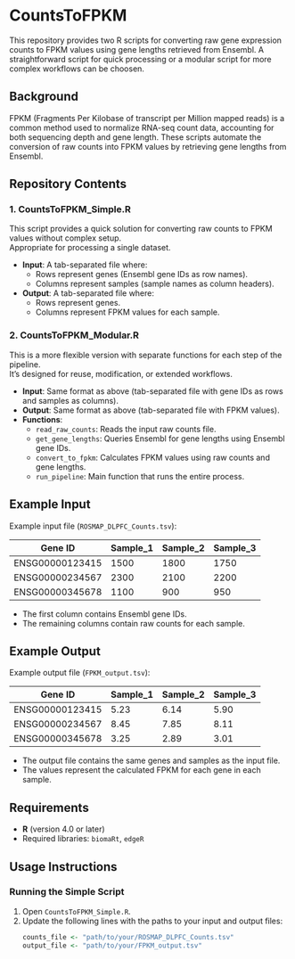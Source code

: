 # CountsToFPKM

This repository provides two R scripts for converting raw gene expression counts to FPKM values using gene lengths retrieved from Ensembl. A straightforward script for quick processing or a modular script for more complex workflows can be choosen.

## Background

FPKM (Fragments Per Kilobase of transcript per Million mapped reads) is a common method used to normalize RNA-seq count data, accounting for both sequencing depth and gene length. These scripts automate the conversion of raw counts into FPKM values by retrieving gene lengths from Ensembl.

## Repository Contents

### 1. CountsToFPKM_Simple.R

This script provides a quick solution for converting raw counts to FPKM values without complex setup.  
Appropriate for processing a single dataset.

- **Input**: A tab-separated file where:
  - Rows represent genes (Ensembl gene IDs as row names).
  - Columns represent samples (sample names as column headers).
- **Output**: A tab-separated file where:
  - Rows represent genes.
  - Columns represent FPKM values for each sample.

### 2. CountsToFPKM_Modular.R

This is a more flexible version with separate functions for each step of the pipeline.  
It’s designed for reuse, modification, or extended workflows.

- **Input**: Same format as above (tab-separated file with gene IDs as rows and samples as columns).
- **Output**: Same format as above (tab-separated file with FPKM values).
- **Functions**:
  - `read_raw_counts`: Reads the input raw counts file.
  - `get_gene_lengths`: Queries Ensembl for gene lengths using Ensembl gene IDs.
  - `convert_to_fpkm`: Calculates FPKM values using raw counts and gene lengths.
  - `run_pipeline`: Main function that runs the entire process.

## Example Input

Example input file (`ROSMAP_DLPFC_Counts.tsv`):

| Gene ID        | Sample_1 | Sample_2 | Sample_3 |
|----------------|----------|----------|----------|
| ENSG00000123415| 1500     | 1800     | 1750     |
| ENSG00000234567| 2300     | 2100     | 2200     |
| ENSG00000345678| 1100     | 900      | 950      |

- The first column contains Ensembl gene IDs.
- The remaining columns contain raw counts for each sample.

## Example Output

Example output file (`FPKM_output.tsv`):

| Gene ID        | Sample_1 | Sample_2 | Sample_3 |
|----------------|----------|----------|----------|
| ENSG00000123415| 5.23     | 6.14     | 5.90     |
| ENSG00000234567| 8.45     | 7.85     | 8.11     |
| ENSG00000345678| 3.25     | 2.89     | 3.01     |

- The output file contains the same genes and samples as the input file.
- The values represent the calculated FPKM for each gene in each sample.

## Requirements

- **R** (version 4.0 or later)
- Required libraries: `biomaRt`, `edgeR`

## Usage Instructions

### Running the Simple Script

1. Open `CountsToFPKM_Simple.R`.
2. Update the following lines with the paths to your input and output files:
   ```r
   counts_file <- "path/to/your/ROSMAP_DLPFC_Counts.tsv"
   output_file <- "path/to/your/FPKM_output.tsv"

